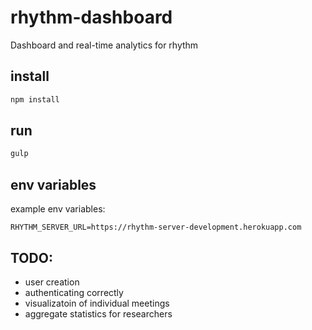 # rhythm-dashboard
Dashboard and real-time analytics for rhythm

## install

```javascript
npm install
```

## run
```javascript
gulp
```

## env variables
example env variables:

```
RHYTHM_SERVER_URL=https://rhythm-server-development.herokuapp.com
````

## TODO:
- user creation
- authenticating correctly
- visualizatoin of individual meetings
- aggregate statistics for researchers
